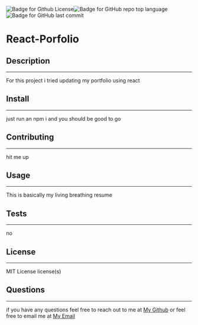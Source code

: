 ![Badge for Github License](https://img.shields.io/github/license/tylerdahl123/React-Portfolio)![Badge for GitHub repo top language](https://img.shields.io/github/languages/top/tylerdahl123/React-Portfolio?style=flat&logo=appveyor) ![Badge for GitHub last commit](https://img.shields.io/github/last-commit/tylerdahl123/React-Portfolio?style=flat&logo=appveyor) 

# React-Porfolio
## Description
 ---
 
 For this project i tried updating my portfolio using react
## Install 
---

 just run an npm i and you should be good to go  
## Contributing 
---

 hit me up 
## Usage 
---

 This is basically my living breathing resume 
## Tests
---

 no
## License 
---

 MIT License license(s) 
## Questions 
---

  if you have any questions feel free to reach out to me at [My Github](https://github.com/tylerdahl123) or feel free to email me at [My Email](dahlgren15@gmail.com) 
    